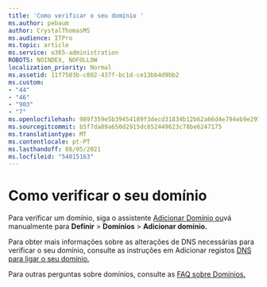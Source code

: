 ```yaml
---
title: 'Como verificar o seu domínio '
ms.author: pebaum
author: CrystalThomasMS
ms.audience: ITPro
ms.topic: article
ms.service: o365-administration
ROBOTS: NOINDEX, NOFOLLOW
localization_priority: Normal
ms.assetid: 11f7503b-c802-437f-bc1d-ce13bb4d9bb2
ms.custom:
- "44"
- "46"
- "903"
- "7"
ms.openlocfilehash: 989f359e5b39454189f3decd31834b12b62a66d4e794eb9e2977173effb80b60
ms.sourcegitcommit: b5f7da89a650d2915dc652449623c78be6247175
ms.translationtype: MT
ms.contentlocale: pt-PT
ms.lasthandoff: 08/05/2021
ms.locfileid: "54015163"
---
```

# <a name="how-to-verify-your-domain"></a>Como verificar o seu domínio

Para verificar um domínio, siga o assistente [Adicionar Domínio ou](https://admin.microsoft.com/Adminportal#/Domains/Wizard)vá manualmente para **Definir**  >  **Domínios**  >  **Adicionar domínio.**

Para obter mais informações sobre as alterações de DNS necessárias para verificar o seu domínio, consulte as instruções em Adicionar registos [DNS para ligar o seu domínio.](/microsoft-365/admin/get-help-with-domains/create-dns-records-at-any-dns-hosting-provider)

Para outras perguntas sobre domínios, consulte as [FAQ sobre Domínios.](/microsoft-365/admin/setup/domains-faq)
